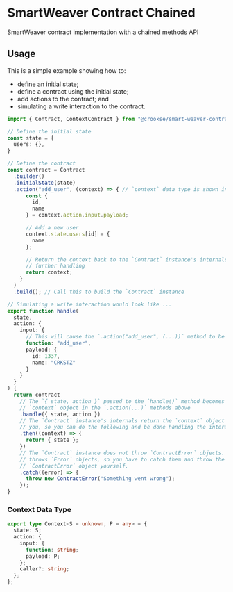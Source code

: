 # SmartWeaver Contract Chained

SmartWeaver contract implementation with a chained methods API

## Usage

This is a simple example showing how to:

- define an initial state;
- define a contract using the initial state;
- add actions to the contract; and
- simulating a write interaction to the contract.

```ts
import { Contract, ContextContract } from "@crookse/smart-weaver-contract-chained";

// Define the initial state
const state = {
  users: {},
}

// Define the contract
const contract = Contract
  .builder()
  .initialState(state)
  .action("add_user", (context) => { // `context` data type is shown in the below codeblock
      const {
        id,
        name
      } = context.action.input.payload;

      // Add a new user
      context.state.users[id] = {
        name
      };

      // Return the context back to the `Contract` instance's internals for
      // further handling
      return context;
    }
  )
  .build(); // Call this to build the `Contract` instance

// Simulating a write interaction would look like ...
export function handle(
  state,
  action: {
    input: {
      // This will cause the `.action("add_user", (...))` method to be used
      function: "add_user",
      payload: {
        id: 1337,
        name: "CRKSTZ"
      }
    }
  }
) {
  return contract
    // The `{ state, action }` passed to the `handle()` method becomes the
    // `context` object in the `.action(...)` methods above
    .handle({ state, action })
    // The `Contract` instance's internals return the `context` object back to
    // you, so you can do the following and be done handling the interaction
    .then((context) => {
      return { state };
    })
    // The `Contract` instance does not throw `ContractError` objects. It only
    // throws `Error` objects, so you have to catch them and throw the
    // `ContractError` object yourself.
    .catch((error) => {
      throw new ContractError("Something went wrong");
    });
}


```

### Context Data Type

```ts
export type Context<S = unknown, P = any> = {
  state: S;
  action: {
    input: {
      function: string;
      payload: P;
    };
    caller?: string;
  };
};
```
